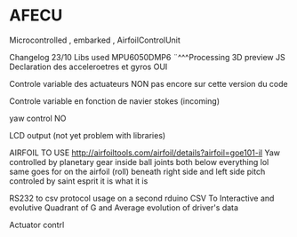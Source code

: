 # AFECU
Microcontrolled , embarked , AirfoilControlUnit


Changelog 23/10 
Libs used 
MPU6050DMP6
¨^^^Processing 3D preview JS
Declaration des acceleroetres et gyros OUI

Controle variable des actuateurs NON pas encore sur cette version du code 

Controle variable en fonction de navier stokes (incoming) 

yaw control NO 

LCD output (not yet problem with libraries)  


AIRFOIL TO USE
http://airfoiltools.com/airfoil/details?airfoil=goe101-il
Yaw controlled by planetary gear inside
ball joints both below everything lol same goes for  on the airfoil (roll) beneath right side and left side 
pitch controled by saint esprit it is what it is 

RS232 to csv protocol usage on a second rduino 
  CSV To Interactive and evolutive Quadrant of G and Average evolution of driver's data 


  Actuator contrl 
